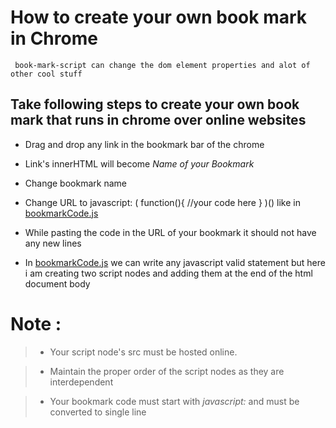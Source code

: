 # How to create your own book mark in Chrome

     book-mark-script can change the dom element properties and alot of other cool stuff
  




## Take following steps to create your own book mark that runs in chrome over online websites

  + Drag and drop any link in the bookmark bar of the chrome
  
  + Link's innerHTML will become _Name of your Bookmark_ 
  
  + Change bookmark name
  
  + Change URL to  javascript: (  function(){ //your code here }     )() 
  like in [bookmarkCode.js](https://yopensource.github.io/bookmarkletDemoForKids/Bookmarklet/bookmarkCode.js)
  
  + While pasting the code in the URL of your bookmark it should not have any new lines
  
  + In [bookmarkCode.js](https://yopensource.github.io/bookmarkletDemoForKids/Bookmarklet/bookmarkCode.js) we can write any javascript valid statement
    but here i am creating two script nodes and adding them at the end of the html document body
  
  
  
  
#  Note : 

> - Your script node's src must be hosted online.

> - Maintain the proper order of the script nodes as they are interdependent

> - Your bookmark code must start with *javascript:* and must be converted to single line
